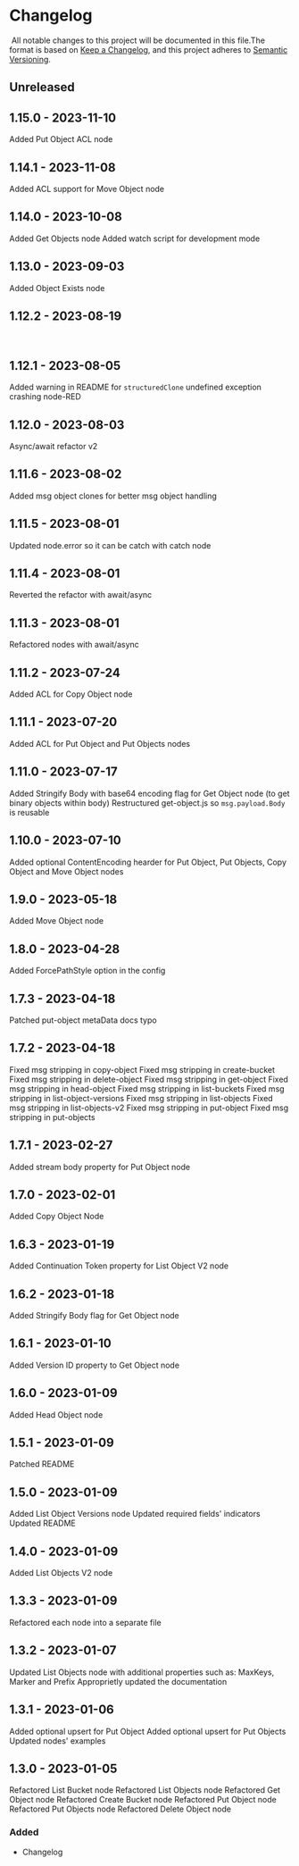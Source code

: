 # Changelog

​
All notable changes to this project will be documented in this file.
​
The format is based on [Keep a Changelog](https://keepachangelog.com/en/1.0.0/),
and this project adheres to [Semantic Versioning](https://semver.org/spec/v2.0.0.html).
​

## Unreleased

## 1.15.0 - 2023-11-10
Added Put Object ACL node

## 1.14.1 - 2023-11-08
Added ACL support for Move Object node

## 1.14.0 - 2023-10-08
Added Get Objects node
Added watch script for development mode
​

## 1.13.0 - 2023-09-03
Added Object Exists node
​

## 1.12.2 - 2023-08-19
​

## 1.12.1 - 2023-08-05
Added warning in README for `structuredClone` undefined exception crashing node-RED
​

## 1.12.0 - 2023-08-03
Async/await refactor v2
​

## 1.11.6 - 2023-08-02
Added msg object clones for better msg object handling
​

## 1.11.5 - 2023-08-01
Updated node.error so it can be catch with catch node
​

## 1.11.4 - 2023-08-01
Reverted the refactor with await/async
​

## 1.11.3 - 2023-08-01
Refactored nodes with await/async
​

## 1.11.2 - 2023-07-24
Added ACL for Copy Object node
​

## 1.11.1 - 2023-07-20
Added ACL for Put Object and Put Objects nodes
​

## 1.11.0 - 2023-07-17
Added Stringify Body with base64 encoding flag for Get Object node (to get binary objects within body)
Restructured get-object.js so `msg.payload.Body` is reusable
​

## 1.10.0 - 2023-07-10
Added optional ContentEncoding hearder for Put Object, Put Objects, Copy Object and Move Object nodes
​

## 1.9.0 - 2023-05-18
Added Move Object node
​

## 1.8.0 - 2023-04-28
Added ForcePathStyle option in the config
​

## 1.7.3 - 2023-04-18
Patched put-object metaData docs typo
​

## 1.7.2 - 2023-04-18
Fixed msg stripping in copy-object
Fixed msg stripping in create-bucket
Fixed msg stripping in delete-object
Fixed msg stripping in get-object
Fixed msg stripping in head-object
Fixed msg stripping in list-buckets
Fixed msg stripping in list-object-versions
Fixed msg stripping in list-objects
Fixed msg stripping in list-objects-v2
Fixed msg stripping in put-object
Fixed msg stripping in put-objects
​

## 1.7.1 - 2023-02-27
Added stream body property for Put Object node
​

## 1.7.0 - 2023-02-01
Added Copy Object Node
​

## 1.6.3 - 2023-01-19
Added Continuation Token property for List Object V2 node
​

## 1.6.2 - 2023-01-18
Added Stringify Body flag for Get Object node
​

## 1.6.1 - 2023-01-10
Added Version ID property to Get Object node
​

## 1.6.0 - 2023-01-09
Added Head Object node
​

## 1.5.1 - 2023-01-09
Patched README
​

## 1.5.0 - 2023-01-09
Added List Object Versions node
Updated required fields' indicators
Updated README
​

## 1.4.0 - 2023-01-09
Added List Objects V2 node
​

## 1.3.3 - 2023-01-09
Refactored each node into a separate file
​

## 1.3.2 - 2023-01-07
Updated List Objects node with additional properties such as: MaxKeys, Marker and Prefix
Approprietly updated the documentation
​

## 1.3.1 - 2023-01-06
Added optional upsert for Put Object
Added optional upsert for Put Objects
Updated nodes' examples
​

## 1.3.0 - 2023-01-05
Refactored List Bucket node
Refactored List Objects node
Refactored Get Object node
Refactored Create Bucket node
Refactored Put Object node
Refactored Put Objects node
Refactored Delete Object node
​

### Added
- Changelog
